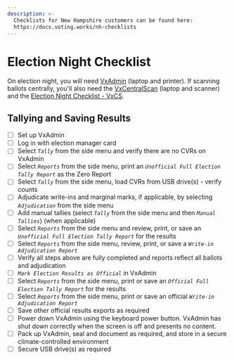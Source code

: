 ```yaml
---
description: >-
  Checklists for New Hampshire customers can be found here:
  https://docs.voting.works/nh-checklists
---
```


# Election Night Checklist

On election night, you will need [VxAdmin](../vxadmin-system-setup/vxadmin-hardware-setup.md) (laptop and printer). If scanning ballots centrally, you'll also need the [VxCentralScan](../vxcentralscan/vxcentralscan-hardware-setup.md) (laptop and scanner) and the [Election Night Checklist - VxCS](../vxcentralscan/election-night-checklist-vxcentralscan.md).

## Tallying and Saving Results

* [ ] Set up VxAdmin
* [ ] Log in with election manager card
* [ ] Select _`Tally`_ from the side menu and verify there are no CVRs on VxAdmin&#x20;
* [ ] Select _`Reports`_ from the side menu, print an _`Unofficial Full Election Tally Report`_ as the Zero Report
* [ ] Select _`Tally`_ from the side menu, load CVRs from USB drive(s) - verify counts
* [ ] Adjudicate write-ins and marginal marks, if applicable, by selecting _`Adjudication`_ from the side menu
* [ ] Add manual tallies (select _`Tally`_ from the side menu and then _`Manual Tallies`_) (when applicable)
* [ ] Select _`Reports`_ from the side menu and review, print, or save an _`Unofficial Full Election Tally Report`_ for the results&#x20;
* [ ] Select _`Reports`_ from the side menu, review, print, or save a _`Write-in Adjudication Report`_
* [ ] Verify all steps above are fully completed and reports reflect all ballots and adjudication
* [ ] _`Mark Election Results as Official`_ in VxAdmin
* [ ] Select _`Reports`_ from the side menu, print or save an _`Official Full Election Tally Report`_ for the results&#x20;
* [ ] Select _`Reports`_ from the side menu, print or save an official _`Write-in Adjudication Report`_
* [ ] Save other official results exports as required
* [ ] Power down VxAdmin using the keyboard power button. VxAdmin has shut down correctly when the screen is off and presents no content.
* [ ] Pack up VxAdmin, seal and document as required, and store in a secure climate-controlled environment
* [ ] Secure USB drive(s) as required
